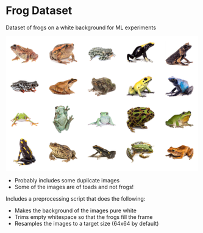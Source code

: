 # Frog Dataset
Dataset of frogs on a white background for ML experiments

![Sample](sample.png?raw=true "Sample Images")

* Probably includes some duplicate images
* Some of the images are of toads and not frogs!

Includes a preprocessing script that does the following:
* Makes the background of the images pure white
* Trims empty whitespace so that the frogs fill the frame
* Resamples the images to a target size (64x64 by default)
